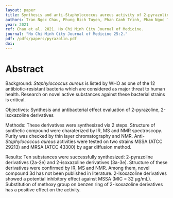 ```yaml
---
layout: paper
title: Synthesis and anti-Staphylococcus aureus activity of 2-pyrazoline and 2-isoxazoline derivatives
authors: Tran Ngoc Chau, Phung Bich Tuyen, Phan Canh Trinh, Pham Ngoc Thach
year: 2021
ref: Chau et al. 2021. Ho Chi Minh City Journal of Medicine.
journal: "Ho Chi Minh City Journal of Medicine 25:2."
pdf: /pdfs/papers/pyrazolin.pdf
doi: 
---
```


# Abstract

Background: *Staphylococcus aureus* is listed by WHO as one of the 12 antibiotic-resistant bacteria which are considered as major threat to human health. Research on novel active substances against these bacterial strains is critical.

Objectives: Synthesis and antibacterial effect evaluation of 2-pyrazoline, 2-isoxazoline derivatives

Methods: These derivatives were synthesized via 2 steps. Structure of synthetic compound were charaterized by IR, MS and NMR spectroscopy. Purity was checked by thin layer chromatography and NMR. Anti- *Staphylococcus aureus* activities were tested on two strains MSSA (ATCC 29213) and MRSA (ATCC 43300) by agar diffusion method.

Results: Ten substances were successfully synthesized: 2-pyrazoline derivatives (2a-2e) and 2-isoxazoline derivatives (3a-3e). Structure of these derivatives were confirmed by IR, MS and NMR. Among them, novel compound 3d has not been published in literature. 2-Isoxazoline derivatives showed a potential inhibitory effect against MSSA (MIC = 32 µg/mL). Substitution of methoxy group on benzen ring of 2-isoxazoline derivatives has a positive effect on the activity.
